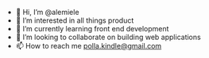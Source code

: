 - 👋 Hi, I’m @alemiele
- 👀 I’m interested in all things product
- 🌱 I’m currently learning front end development
- 💞️ I’m looking to collaborate on building web applications
- 📫 How to reach me polla.kindle@gmail.com

<!---
alemiele/alemiele is a ✨ special ✨ repository because its `README.md` (this file) appears on your GitHub profile.
You can click the Preview link to take a look at your changes.
--->
